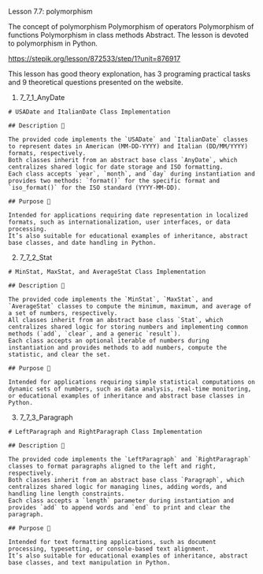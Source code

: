 Lesson 7.7: polymorphism

The concept of polymorphism
Polymorphism of operators
Polymorphism of functions
Polymorphism in class methods
Abstract. The lesson is devoted to polymorphism in Python.

https://stepik.org/lesson/872533/step/1?unit=876917

This lesson has good theory explonation, has 3 programing practical tasks and 9 theoretical questions presented on the website.

1. 7_7_1_AnyDate

```
# USADate and ItalianDate Class Implementation

## Description 📝

The provided code implements the `USADate` and `ItalianDate` classes to represent dates in American (MM-DD-YYYY) and Italian (DD/MM/YYYY) formats, respectively.
Both classes inherit from an abstract base class `AnyDate`, which centralizes shared logic for date storage and ISO formatting.
Each class accepts `year`, `month`, and `day` during instantiation and provides two methods: `format()` for the specific format and `iso_format()` for the ISO standard (YYYY-MM-DD).

## Purpose 🎯

Intended for applications requiring date representation in localized formats, such as internationalization, user interfaces, or data processing.
It’s also suitable for educational examples of inheritance, abstract base classes, and date handling in Python.
```

2. 7_7_2_Stat

```
# MinStat, MaxStat, and AverageStat Class Implementation

## Description 📝

The provided code implements the `MinStat`, `MaxStat`, and `AverageStat` classes to compute the minimum, maximum, and average of a set of numbers, respectively.
All classes inherit from an abstract base class `Stat`, which centralizes shared logic for storing numbers and implementing common methods (`add`, `clear`, and a generic `result`).
Each class accepts an optional iterable of numbers during instantiation and provides methods to add numbers, compute the statistic, and clear the set.

## Purpose 🎯

Intended for applications requiring simple statistical computations on dynamic sets of numbers, such as data analysis, real-time monitoring, or educational examples of inheritance and abstract base classes in Python.
```

3. 7_7_3_Paragraph

```
# LeftParagraph and RightParagraph Class Implementation

## Description 📝

The provided code implements the `LeftParagraph` and `RightParagraph` classes to format paragraphs aligned to the left and right, respectively.
Both classes inherit from an abstract base class `Paragraph`, which centralizes shared logic for managing lines, adding words, and handling line length constraints.
Each class accepts a `length` parameter during instantiation and provides `add` to append words and `end` to print and clear the paragraph.

## Purpose 🎯

Intended for text formatting applications, such as document processing, typesetting, or console-based text alignment.
It’s also suitable for educational examples of inheritance, abstract base classes, and text manipulation in Python.
```
